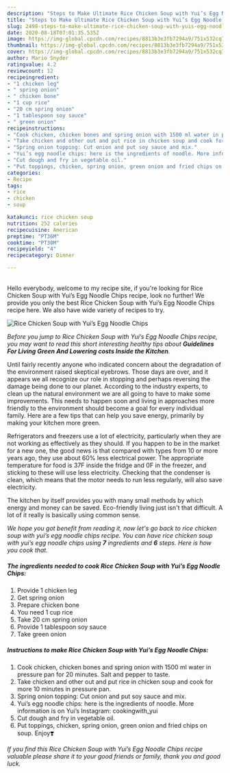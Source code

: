 ```yaml
---
description: "Steps to Make Ultimate Rice Chicken Soup with Yui’s Egg Noodle Chips"
title: "Steps to Make Ultimate Rice Chicken Soup with Yui’s Egg Noodle Chips"
slug: 2498-steps-to-make-ultimate-rice-chicken-soup-with-yuis-egg-noodle-chips
date: 2020-08-18T07:01:35.535Z
image: https://img-global.cpcdn.com/recipes/8813b3e3fb7294a9/751x532cq70/rice-chicken-soup-with-yuis-egg-noodle-chips-recipe-main-photo.jpg
thumbnail: https://img-global.cpcdn.com/recipes/8813b3e3fb7294a9/751x532cq70/rice-chicken-soup-with-yuis-egg-noodle-chips-recipe-main-photo.jpg
cover: https://img-global.cpcdn.com/recipes/8813b3e3fb7294a9/751x532cq70/rice-chicken-soup-with-yuis-egg-noodle-chips-recipe-main-photo.jpg
author: Mario Snyder
ratingvalue: 4.2
reviewcount: 12
recipeingredient:
- "1 chicken leg"
- " spring onion"
- " chicken bone"
- "1 cup rice"
- "20 cm spring onion"
- "1 tablespoon soy sauce"
- " green onion"
recipeinstructions:
- "Cook chicken, chicken bones and spring onion with 1500 ml water in pressure pan for 20 minutes. Salt and pepper to taste."
- "Take chicken and other out and put rice in chicken soup and cook for more 10 minutes in pressure pan."
- "Spring onion topping: Cut onion and put soy sauce and mix."
- "Yui’s egg noodle chips: here is the ingredients of noodle. More information is on Yui’s Instagram: cookingwith_yui"
- "Cut dough and fry in vegetable oil."
- "Put toppings, chicken, spring onion, green onion and fried chips on soup. Enjoy❣️"
categories:
- Recipe
tags:
- rice
- chicken
- soup

katakunci: rice chicken soup 
nutrition: 252 calories
recipecuisine: American
preptime: "PT36M"
cooktime: "PT30M"
recipeyield: "4"
recipecategory: Dinner

---
```

<br>
Hello everybody, welcome to my recipe site, if you're looking for Rice Chicken Soup with Yui’s Egg Noodle Chips recipe, look no further! We provide you only the best Rice Chicken Soup with Yui’s Egg Noodle Chips recipe here. We also have wide variety of recipes to try.
<br>


![Rice Chicken Soup with Yui’s Egg Noodle Chips](https://img-global.cpcdn.com/recipes/8813b3e3fb7294a9/751x532cq70/rice-chicken-soup-with-yuis-egg-noodle-chips-recipe-main-photo.jpg)

<i>Before you jump to Rice Chicken Soup with Yui’s Egg Noodle Chips recipe, you may want to read this short interesting healthy tips about 
<strong>Guidelines For Living Green And Lowering costs Inside the Kitchen</strong>.</i>
</br>

Until fairly recently anyone who indicated concern about the degradation of the environment raised skeptical eyebrows. Those days are over, and it appears we all recognize our role in stopping and perhaps reversing the damage being done to our planet. According to the industry experts, to clean up the natural environment we are all going to have to make some improvements. This needs to happen soon and living in approaches more friendly to the environment should become a goal for every individual family. Here are a few tips that can help you save energy, primarily by making your kitchen more green.

Refrigerators and freezers use a lot of electricity, particularly when they are not working as effectively as they should. If you happen to be in the market for a new one, the good news is that compared with types from 10 or more years ago, they use about 60% less electrical power. The appropriate temperature for food is 37F inside the fridge and 0F in the freezer, and sticking to these will use less electricity. Checking that the condenser is clean, which means that the motor needs to run less regularly, will also save electricity.

The kitchen by itself provides you with many small methods by which energy and money can be saved. Eco-friendly living just isn't that difficult. A lot of it really is basically using common sense.


<i>We hope you got benefit from reading it, now let's go back to rice chicken soup with yui’s egg noodle chips recipe. You can have rice chicken soup with yui’s egg noodle chips using <strong>7</strong> ingredients and <strong>6</strong> steps. Here is how you cook that.
</i>

##### The ingredients needed to cook Rice Chicken Soup with Yui’s Egg Noodle Chips:

1. Provide 1 chicken leg
1. Get  spring onion
1. Prepare  chicken bone
1. You need 1 cup rice
1. Take 20 cm spring onion
1. Provide 1 tablespoon soy sauce
1. Take  green onion


##### Instructions to make Rice Chicken Soup with Yui’s Egg Noodle Chips:

1. Cook chicken, chicken bones and spring onion with 1500 ml water in pressure pan for 20 minutes. Salt and pepper to taste.
1. Take chicken and other out and put rice in chicken soup and cook for more 10 minutes in pressure pan.
1. Spring onion topping: Cut onion and put soy sauce and mix.
1. Yui’s egg noodle chips: here is the ingredients of noodle. More information is on Yui’s Instagram: cookingwith_yui
1. Cut dough and fry in vegetable oil.
1. Put toppings, chicken, spring onion, green onion and fried chips on soup. Enjoy❣️


<i>If you find this Rice Chicken Soup with Yui’s Egg Noodle Chips recipe valuable please share it to your good friends or family, thank you and good luck.</i>
